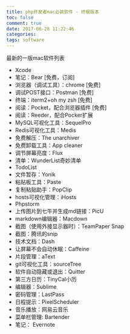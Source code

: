 ```yaml
---
title: php开发者mac必装软件 - 终极版本
toc: false
comment: true
date: 2017-06-28 11:22:46
categories:
tags: software
---
```




最新的一版mac软件列表

<!--more-->

- Xcode
- 笔记：Bear [免费，订阅]
- 浏览器（调试工具）：chrome [免费]
- 调试POST接口：Postman [免费]
- 终端：iterm2+oh my zsh [免费]
- 阅读：Pocket，配合浏览器插件 [免费]
- 阅读：Reeder，配合Pocker扩展
- MySQL可视化工具：SequelPro
- Redis可视化工具：Medis
- 免费解压：The unarchiver
- 免费卸载工具：App cleaner
- 调节屏幕亮度：Flux
- 清单：WunderList奇妙清单
- TodoList
- 文件暂存：Yonik
- 粘贴板工具：Paste
- 复制粘贴助手：PopClip
- hosts可视化管理：iHosts
- Phpstorm
- 上传图片到七牛并生成md链接：PicU
- markdown编辑器：Macdown
- 截图（使用外接显示器时）：TeamPaper Snap
- 截图：腾讯的snip
- 技术文档：Dash
- 让屏幕不会自动休眠：Caffeine
- 片段管理：aText
- git可视化工具：sourceTree
- 软件自动隐藏或退出：Quitter
- 第三方日历：TinyCal小历
- 编辑器：Sublime
- 密码管理：LastPass
- 日程提示：PixelScheduler
- 音乐播放：网易云音乐
- 菜单栏管理: Bartender
- 笔记： Evernote
